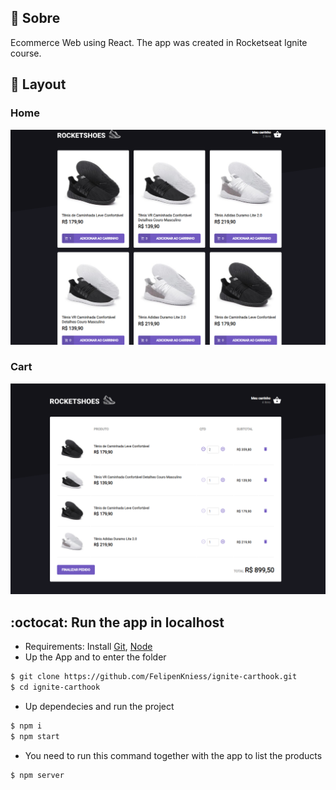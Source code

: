 ## 🎯 Sobre
<p>
  Ecommerce Web using React. The app was created in Rocketseat Ignite course.
</p>

## :eyes: Layout
### Home
<img src="./public/home.png" alt="Home">

### Cart
<img src="./public/cart.png" alt="Cart">

## :octocat: Run the app in localhost
- Requirements: Install [Git](https://git-scm.com/), [Node](https://nodejs.org/en/)
- Up the App and to enter the folder
```bash
$ git clone https://github.com/FelipenKniess/ignite-carthook.git
$ cd ignite-carthook
```
- Up dependecies and run the project
```bash
$ npm i
$ npm start
```

- You need to run this command together with the app to list the products 
```bash
$ npm server
```

